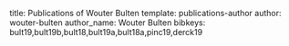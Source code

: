 title: Publications of Wouter Bulten
template: publications-author
author: wouter-bulten
author_name: Wouter Bulten
bibkeys: bult19,bult19b,bult18,bult19a,bult18a,pinc19,derck19
